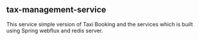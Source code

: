 ## tax-management-service

This service simple version of Taxi Booking and the services which is built using Spring webflux and redis server. 
